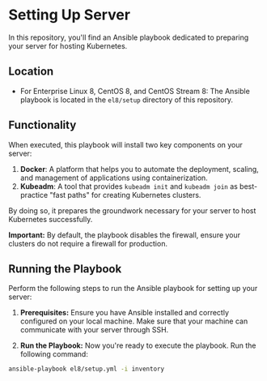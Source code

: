 # Setting Up Server 
In this repository, you'll find an Ansible playbook dedicated to preparing your server for hosting Kubernetes.

## Location
- For Enterprise Linux 8, CentOS 8, and CentOS Stream 8:
The Ansible playbook is located in the `el8/setup` directory of this repository.

## Functionality 
When executed, this playbook will install two key components on your server:
1. **Docker**: A platform that helps you to automate the deployment, scaling, and management of applications using containerization.
2. **Kubeadm**: A tool that provides `kubeadm init` and `kubeadm join` as best-practice "fast paths" for creating Kubernetes clusters.

By doing so, it prepares the groundwork necessary for your server to host Kubernetes successfully.

**Important:** By default, the playbook disables the firewall, ensure your clusters do not require a firewall for production.

## Running the Playbook 
Perform the following steps to run the Ansible playbook for setting up your server:

1. **Prerequisites:** Ensure you have Ansible installed and correctly configured on your local machine. Make sure that your machine can communicate with your server through SSH.

2. **Run the Playbook:** Now you're ready to execute the playbook. Run the following command:
```bash
ansible-playbook el8/setup.yml -i inventory
```